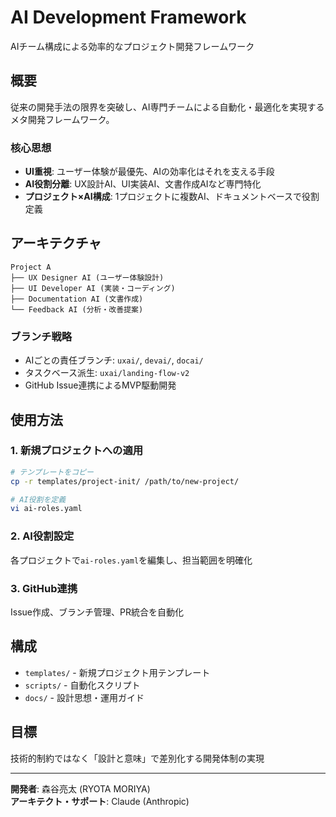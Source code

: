 # AI Development Framework

AIチーム構成による効率的なプロジェクト開発フレームワーク

## 概要

従来の開発手法の限界を突破し、AI専門チームによる自動化・最適化を実現するメタ開発フレームワーク。

### 核心思想

- **UI重視**: ユーザー体験が最優先、AIの効率化はそれを支える手段
- **AI役割分離**: UX設計AI、UI実装AI、文書作成AIなど専門特化
- **プロジェクト×AI構成**: 1プロジェクトに複数AI、ドキュメントベースで役割定義

## アーキテクチャ

```
Project A
├── UX Designer AI (ユーザー体験設計)
├── UI Developer AI (実装・コーディング)
├── Documentation AI (文書作成)
└── Feedback AI (分析・改善提案)
```

### ブランチ戦略
- AIごとの責任ブランチ: `uxai/`, `devai/`, `docai/`
- タスクベース派生: `uxai/landing-flow-v2`
- GitHub Issue連携によるMVP駆動開発

## 使用方法

### 1. 新規プロジェクトへの適用

```bash
# テンプレートをコピー
cp -r templates/project-init/ /path/to/new-project/

# AI役割を定義
vi ai-roles.yaml
```

### 2. AI役割設定

各プロジェクトで`ai-roles.yaml`を編集し、担当範囲を明確化

### 3. GitHub連携

Issue作成、ブランチ管理、PR統合を自動化

## 構成

- `templates/` - 新規プロジェクト用テンプレート
- `scripts/` - 自動化スクリプト
- `docs/` - 設計思想・運用ガイド

## 目標

技術的制約ではなく「設計と意味」で差別化する開発体制の実現

---

**開発者**: 森谷亮太 (RYOTA MORIYA)  
**アーキテクト・サポート**: Claude (Anthropic)

